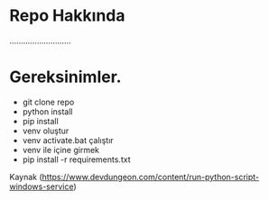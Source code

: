 # Repo Hakkında

...........................

# Gereksinimler.
 - git clone repo
 - python install
 - pip install
 - venv oluştur
 - venv activate.bat çalıştır
 - venv ile içine girmek
 - pip install -r requirements.txt
 
 Kaynak (https://www.devdungeon.com/content/run-python-script-windows-service)
